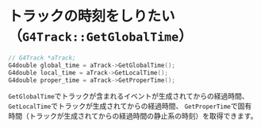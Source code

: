 # トラックの時刻をしりたい（``G4Track::GetGlobalTime``）

```cpp
// G4Track *aTrack;
G4double global_time = aTrack->GetGlobalTime();
G4double local_time = aTrack->GetLocalTime();
G4double proper_time = aTrack->GetProperTime();
```

``GetGlobalTime``でトラックが含まれるイベントが生成されてからの経過時間、
``GetLocalTime``でトラックが生成されてからの経過時間、
``GetProperTime``で固有時間（トラックが生成されてからの経過時間の静止系の時刻）を取得できます。
